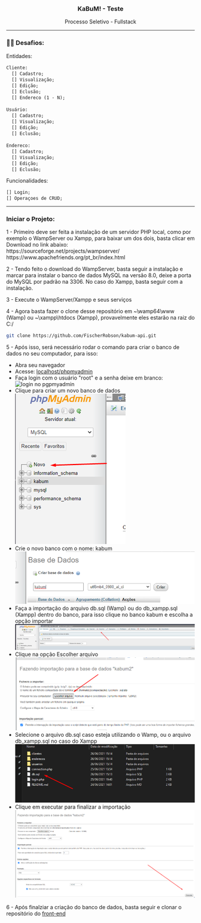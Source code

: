 <br />
<h3 align="center" >KaBuM! - Teste</h3>
<p align="center" >Processo Seletivo - Fullstack</p>
<hr />

### :weight_lifting_man: Desafios:
 
  Entidades:
  
    Cliente:
      [] Cadastro;
      [] Visualização;
      [] Edição;
      [] Eclusão;
      [] Endereco (1 - N);
    
    Usuário:
      [] Cadastro;
      [] Visualização;
      [] Edição;
      [] Eclusão;
      
    Endereco: 
      [] Cadastro;
      [] Visualização;
      [] Edição;
      [] Eclusão;
      
  Funcionalidades:
  
    [] Login;
    [] Operaçoes de CRUD;
    
<hr />

<h3>Iniciar o Projeto: </h3>

  <p>1 - Primeiro deve ser feita a instalação de um servidor PHP local, como por exemplo o WampServer ou Xampp, para baixar um dos dois, basta clicar em Download no link abaixo: <br/>  https://sourceforge.net/projects/wampserver/ <br/> https://www.apachefriends.org/pt_br/index.html </p>
  <p>2 - Tendo feito o download do WampServer, basta seguir a instalação e marcar para instalar o banco de dados MySQL na versão 8.0, deixe a porta do MySQL por padrão na 3306. No caso do Xampp, basta seguir com a instalação.</p>
  <p>3 - Execute o WampServer/Xampp e seus serviços</p>
    <p>4 - Agora basta fazer o clone desse repositório em ~\wamp64\www (Wamp) ou ~\xampp\htdocs (Xampp), provavelmente eles estarão na raiz do C:/ </p>
  
  ```bash
git clone https://github.com/FischerRobson/kabum-api.git
```
  <p>5 - Após isso, será necessário rodar o comando para criar o banco de dados no seu computador, para isso: </p>
  <ul>
    <li>Abra seu navegador</li>
    <li>Acesse: <a href="http://localhost/phpmyadmin">localhost/phpmyadmin</a></li>
    <li>Faça login com o usuário "root" e a senha deixe em branco: <br />
      <img src="https://lh3.googleusercontent.com/-pjAqZBFNhJ4/UUNrea0oCGI/AAAAAAAAGag/xEhSJfgy4As/s545/phpmyadmin_login.png" alt="login no pgpmyadmin" />
    </li>
    <li>Clique para criar um novo banco de dados<br/>
      <img src=".github/criar_banco.png" alt="login no pgpmyadmin" />  
    </li>
    <li>Crie o novo banco com o nome: kabum<br/>
      <img src=".github/criando_banco.png" alt="login no pgpmyadmin" />  
    </li>
    <li>Faça a importação do arquivo db.sql (Wamp) ou do db_xampp.sql (Xampp) dentro do banco, para isso clique no banco kabum e escolha a opção importar<br/>
      <img src=".github/importar.png" alt="login no pgpmyadmin" />  
    </li>
    <li>Clique na opção Escolher arquivo<br/>
      <img src=".github/escolher_arquivo.png" alt="login no pgpmyadmin" />  
    </li>
    <li>Selecione o arquivo db.sql caso esteja utilizando o Wamp, ou o arquivo db_xampp.sql no caso do Xampp<br/>
      <img src=".github/arquivo.png" alt="login no pgpmyadmin" />  
    </li>
    <li>Clique em executar para finalizar a importação<br/>
      <img src=".github/executar.png" alt="login no pgpmyadmin" />  
    </li>
  </ul>
<p>6 - Após finalziar a criação do banco de dados, basta seguir e clonar o repositório do <a href="https://github.com/FischerRobson/kabum-desafio">front-end</a> </p>
